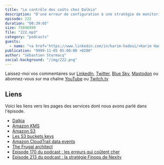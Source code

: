 ```yaml
---
title: "Le contrôle des coûts chez Dalkia"
description: "D'une erreur de configuration à une stratégie de monitoring des coûts: Découvrez comment Dalkia a mis en place une stratégie de contrôle des coûts AWS suite à une erreur de configuration qui a généré une surfacturation accidentelle. Outre les aspects techniques, la responsabilisation et l'éducation des équipes sont les deux éléments clés de la réussite."
episode: 222
duration: "00:39:05"
size: 75046999
file: "222.mp3"
category: "podcasts"
guests:
  - name: "<a href='https://www.linkedin.com/in/karim-hadoui/>Karim Hadoui</a>, Cloud Team Leader, Dalkia"
publication: "9999-11-05 05:00:00 +0200"
author: "Sébastien Stormacq"
social-background: "/img/222.png"
---
```


Laissez-moi vos commentaires sur [LinkedIn](https://www.linkedin.com/in/sebastienstormacq/), [Twitter](https://twitter.com/sebsto), [Blue Sky](https://bsky.app/profile/sebsto.bsky.social), [Mastodon](https://awscommunity.social/@sebsto) ou abonnez-vous sur ma chaîne [YouTube](https://www.youtube.com/sebsto) ou [Twitch.tv](https://www.twitch.tv/sebAWS)

## Liens

Voici les liens vers les pages des services dont nous avons parlé dans l'épisode.

- [Dalkia](https://www.dalkia.com/)
- [Amazon KMS](https://docs.aws.amazon.com/kms/latest/developerguide/overview.html)
- [Amazon S3](https://docs.aws.amazon.com/AmazonS3/latest/userguide/Welcome.html)
- [Les S3 buckets keys](https://docs.aws.amazon.com/AmazonS3/latest/userguide/bucket-key.html)
- [Amazon CloudTrail data events](https://docs.aws.amazon.com/awscloudtrail/latest/userguide/logging-data-events-with-cloudtrail.html)
- [The Frugal architect](https://www.thefrugalarchitect.com/)
- [Episode 170 du podcast : les erreurs qui coûtent cher](https://aws.amazon.com/fr/blogs/france/podcasts/#170)
- [Episode 213 du podcast : la stratégie Finops de Nexity](https://aws.amazon.com/fr/blogs/france/podcasts/#213)
